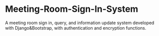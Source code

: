 # Meeting-Room-Sign-In-System
A meeting room sign in, query, and information update system developed with Django&amp;Bootstrap, with authentication and encryption functions.

